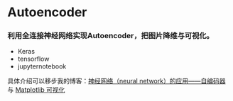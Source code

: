 # Autoencoder
### 利用全连接神经网络实现Autoencoder，把图片降维与可视化。

- Keras
- tensorflow
- jupyternotebook


具体介绍可以移步我的博客：[神经网络（neural network）的应用——自编码器](https://www.skyfaker.cc/2019/04/16/autoencoder/) 与 [Matplotlib 可视化](https://www.skyfaker.cc/2019/05/20/matplotlib-hui-zhi-san-dian-tu/)
